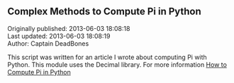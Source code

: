 ## Complex Methods to Compute Pi in Python  
Originally published: 2013-06-03 18:08:18  
Last updated: 2013-06-03 18:08:19  
Author: Captain DeadBones  
  
This script was written for an article I wrote about computing Pi with Python. This module uses the Decimal library. For more information [How to Compute Pi in Python](http://thelivingpearl.com/2013/05/28/computing-pi-with-python/)
